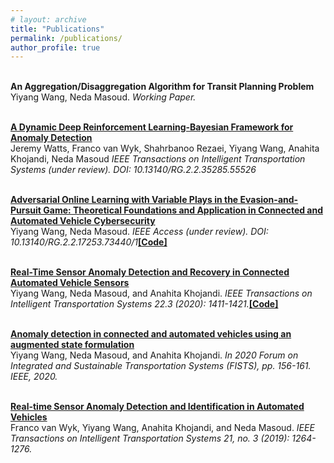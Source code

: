 ```yaml
---
# layout: archive
title: "Publications"
permalink: /publications/
author_profile: true
---
```

<br><b>An Aggregation/Disaggregation Algorithm for Transit Planning Problem</b> <br>
Yiyang Wang, Neda Masoud.
<i>Working Paper.</i>


<br><b>[A Dynamic Deep Reinforcement Learning-Bayesian Framework for Anomaly Detection](https://www.researchgate.net/profile/Jeremy-Watts/publication/349376559_A_Dynamic_Deep_Reinforcement_Learning-Bayesian_Framework_for_Anomaly_Detection)</b> <br>
Jeremy Watts, Franco van Wyk, Shahrbanoo Rezaei, Yiyang Wang, Anahita Khojandi, Neda Masoud
<i>IEEE Transactions on Intelligent Transportation Systems (under review). DOI: 10.13140/RG.2.2.35285.55526</i>


<br><b>[Adversarial Online Learning with Variable Plays in the Evasion-and-Pursuit Game: Theoretical Foundations and Application in Connected and Automated Vehicle Cybersecurity](https://www.researchgate.net/publication/345699783_Adversarial_Online_Learning_with_Variable_Plays_in_the_Pursuit-Evasion_Game_Theoretical_Foundations_and_Application_in_Connected_and_Automated_Vehicle_Cybersecurity)</b> <br>
Yiyang Wang, Neda Masoud.
<i>IEEE Access (under review). DOI: 10.13140/RG.2.2.17253.73440/1</i><b>[[Code]](https://github.com/yiyang920/adversarial_multi_armed_bandit_variable_plays)</b>

<br><b>[Real-Time Sensor Anomaly Detection and Recovery in Connected Automated Vehicle Sensors](https://arxiv.org/pdf/1911.01531.pdf)</b> <br>
Yiyang Wang, Neda Masoud, and Anahita Khojandi.
<i>IEEE Transactions on Intelligent Transportation Systems 22.3 (2020): 1411-1421.</i><b>[[Code]](https://github.com/yiyang920/CF_Anomaly_Detection)</b>

<br><b>[Anomaly detection in connected and automated vehicles using an augmented state formulation](https://arxiv.org/pdf/2004.09496.pdf)</b> <br>
Yiyang Wang, Neda Masoud, and Anahita Khojandi.
<i>In 2020 Forum on Integrated and Sustainable Transportation Systems (FISTS), pp. 156-161. IEEE, 2020.</i>

<br><b>[Real-time Sensor Anomaly Detection and Identification in Automated Vehicles](https://www.researchgate.net/publication/332627362_Real-Time_Sensor_Anomaly_Detection_and_Identification_in_Automated_Vehicles)</b> <br>
Franco van Wyk, Yiyang Wang, Anahita Khojandi, and Neda Masoud.
<i>IEEE Transactions on Intelligent Transportation Systems 21, no. 3 (2019): 1264-1276.</i>

